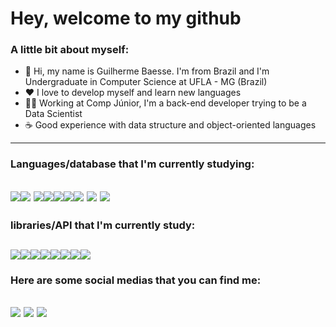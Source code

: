 # Hey, welcome to my github

### A  little bit about myself:
-	:house_with_garden: Hi, my name is Guilherme Baesse. I'm from Brazil  and I'm Undergraduate in Computer Science at UFLA - MG (Brazil)
-	❤ I love to develop myself and learn new languages
-	👨‍💻 Working at Comp Júnior, I'm a back-end developer trying to be a Data Scientist
-	☕ Good experience with data structure and object-oriented languages

---
### Languages/database that I'm currently studying:
 <img src = "https://img.shields.io/badge/Python-FFD43B?style=for-the-badge&logo=python&logoColor=darkgreen" /><img src="https://img.shields.io/badge/r-%23276DC3.svg?style=for-the-badge&logo=r&logoColor=white" />  <img src="https://img.shields.io/badge/C%2B%2B-00599C?style=for-the-badge&logo=c%2B%2B&logoColor=white" /><img src= "https://img.shields.io/badge/java-%23ED8B00.svg?style=for-the-badge&logo=java&logoColor=white"><img src="https://img.shields.io/badge/JavaScript-323330?style=for-the-badge&logo=javascript&logoColor=F7DF1E" /><img src="https://img.shields.io/badge/HTML5-E34F26?style=for-the-badge&logo=html5&logoColor=white" /><img src="
https://img.shields.io/badge/CSS-239120?&style=for-the-badge&logo=css3&logoColor=white" /> <img src = "https://img.shields.io/badge/mysql-%2300f.svg?style=for-the-badge&logo=mysql&logoColor=white" > <img src="https://img.shields.io/badge/MongoDB-4EA94B?style=for-the-badge&logo=mongodb&logoColor=whit"/> 
---
### libraries/API that I'm currently study:
 <img src="https://img.shields.io/badge/numpy-%23013243.svg?style=for-the-badge&logo=numpy&logoColor=white" /><img src=" https://img.shields.io/badge/pandas-%23150458.svg?style=for-the-badge&logo=pandas&logoColor=white" /><img src =" https://img.shields.io/badge/scikit--learn-%23F7931E.svg?style=for-the-badge&logo=scikit-learn&logoColor=white" /><img src = "https://img.shields.io/badge/SciPy-%230C55A5.svg?style=for-the-badge&logo=scipy&logoColor=%white " /><img src = "https://img.shields.io/badge/PyTorch-%23EE4C2C.svg?style=for-the-badge&logo=PyTorch&logoColor=white " /><img src = " https://img.shields.io/badge/TensorFlow-%23FF6F00.svg?style=for-the-badge&logo=TensorFlow&logoColor=white" /><img src = "https://img.shields.io/badge/Keras-%23D00000.svg?style=for-the-badge&logo=Keras&logoColor=white " /><img src = "https://img.shields.io/badge/Plotly-%233F4F75.svg?style=for-the-badge&logo=plotly&logoColor=white " />
 ---
### Here are some social medias that you can find me:
[<img src = "https://img.shields.io/badge/LinkedIn-0077B5?style=for-the-badge&logo=linkedin&logoColor=white"/>](https://www.linkedin.com/in/guilherme-baesse/)
[<img src = "https://img.shields.io/badge/Instagram-E4405F?style=for-the-badge&logo=instagram&logoColor=white" />](https://www.instagram.com/baesse_00/)
[<img src = "https://img.shields.io/badge/Gmail-D14836?style=for-the-badge&logo=gmail&logoColor=white" />](mailto:baesseguilherme25@gmail.com)
---
